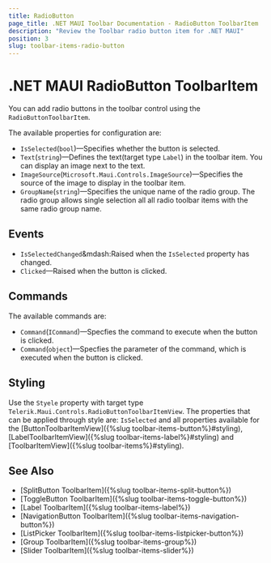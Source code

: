 ```yaml
---
title: RadioButton
page_title: .NET MAUI Toolbar Documentation - RadioButton ToolbarItem
description: "Review the Toolbar radio button item for .NET MAUI"
position: 3
slug: toolbar-items-radio-button
---
```


# .NET MAUI RadioButton ToolbarItem

You can add radio buttons in the toolbar control using the `RadioButtonToolbarItem`.

The available properties for configuration are:

* `IsSelected`(`bool`)&mdash;Specifies whether the button is selected.
* `Text`(`string`)&mdash;Defines the text(target type `Label`) in the toolbar item. You can display an image next to the text.
* `ImageSource`(`Microsoft.Maui.Controls.ImageSource`)&mdash;Specifies the source of the image to display in the toolbar item.
* `GroupName`(`string`)&mdash;Specifies the unique name of the radio group. The radio group allows single selection all all radio toolbar items with the same radio group name. 

## Events

* `IsSelectedChanged`&mdash:Raised when the `IsSelected` property has changed.
* `Clicked`&mdash;Raised when the button is clicked.

## Commands

The available commands are:

* `Command`(`ICommand`)&mdash;Specfies the command to execute when the button is clicked.
* `Command`(`object`)&mdash;Specfies the parameter of the command, which is executed when the button is clicked.

## Styling

Use the `Styele` property with target type `Telerik.Maui.Controls.RadioButtonToolbarItemView`. The properties that can be applied through style are: `IsSelected` and all properties available for the [ButtonToolbarItemView]({%slug toolbar-items-button%}#styling), [LabelToolbarItemView]({%slug toolbar-items-label%}#styling) and [ToolbarItemView]({%slug toolbar-items%}#styling).

## See Also

- [SplitButton ToolbarItem]({%slug toolbar-items-split-button%})
- [ToggleButton ToolbarItem]({%slug toolbar-items-toggle-button%})
- [Label ToolbarItem]({%slug toolbar-items-label%})
- [NavigationButton ToolbarItem]({%slug toolbar-items-navigation-button%})
- [ListPicker ToolbarItem]({%slug toolbar-items-listpicker-button%})
- [Group ToolbarItem]({%slug toolbar-items-group%})
- [Slider ToolbarItem]({%slug toolbar-items-slider%})
